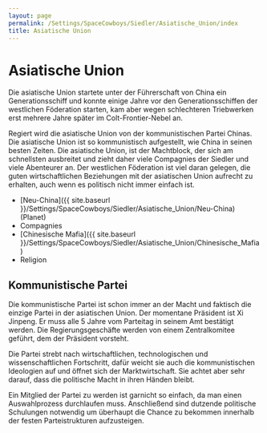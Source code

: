 ```yaml
---
layout: page
permalink: /Settings/SpaceCowboys/Siedler/Asiatische_Union/index
title: Asiatische Union
---
```


# Asiatische Union

Die asiatische Union startete unter der Führerschaft von China ein Generationsschiff und konnte einige Jahre vor den Generationsschiffen der westlichen Föderation starten, kam aber wegen schlechteren Triebwerken erst mehrere Jahre später im Colt-Frontier-Nebel an.

Regiert wird die asiatische Union von der kommunistischen Partei Chinas. Die asiatische Union ist so kommunistisch aufgestellt, wie China in seinen besten Zeiten. Die asiatische Union, ist der Machtblock, der sich am schnellsten ausbreitet und zieht daher viele Compagnies der Siedler und viele Abenteurer an. Der westlichen Föderation ist viel daran gelegen, die guten wirtschaftlichen Beziehungen mit der asiatischen Union aufrecht zu erhalten, auch wenn es politisch nicht immer einfach ist.

- [Neu-China]({{ site.baseurl }}/Settings/SpaceCowboys/Siedler/Asiatische_Union/Neu-China) (Planet)
- Compagnies
- [Chinesische Mafia]({{ site.baseurl }}/Settings/SpaceCowboys/Siedler/Asiatische_Union/Chinesische_Mafia)
- Religion

## Kommunistische Partei

Die kommunistische Partei ist schon immer an der Macht und faktisch die einzige Partei in der asiatischen Union. Der momentane Präsident ist Xi Jinpeng. Er muss alle 5 Jahre vom Parteitag in seinem Amt bestätigt werden. Die Regierungsgeschäfte werden von einem Zentralkomitee geführt, dem der Präsident vorsteht.

Die Partei strebt nach wirtschaftlichen, technologischen und wissenschaftlichen Fortschritt, dafür weicht sie auch die kommunistischen Ideologien auf und öffnet sich der Marktwirtschaft. Sie achtet aber sehr darauf, dass die politische Macht in ihren Händen bleibt.

Ein Mitglied der Partei zu werden ist garnicht so einfach, da man einen Auswahlprozess durchlaufen muss. Anschließend sind dutzende politische Schulungen notwendig um überhaupt die Chance zu bekommen innerhalb der festen Parteistrukturen aufzusteigen.
